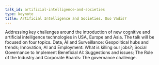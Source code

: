 ```yaml
---
talk_id: artificial-intelligence-and-societies
type: keynote
title: Artificial Intelligence and Societies. Quo Vadis?
---
```


Addressing key challenges around the introduction of new cognitive and artificial intelligence technologies in USA, Europe and Asia. The talk will be focused on four topics. Data, AI and Surveillance: Geopolitical hubs and trends; Innovation, AI and Employment: What is killing our jobs?; Social Governance to Implement Beneficial AI: Suggestions and issues; The Role of the Industry and Corporate Boards: The governance challenge.
